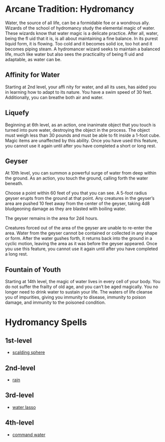 # Arcane Tradition: Hydromancy
Water, the source of all life, can be a formidable foe or a wondrous ally. Wizards of the school of hydromancy study the elemental magic of water. These wizards know that water magic is a delicate practice. After all, water, being the fl uid that it is, is all about maintaining a fine balance. In its purest liquid form, it is flowing.  Too cold and it becomes solid ice, too hot and it becomes piping steam. A hydromancer wizard seeks to maintain a balanced life, much like water but also sees the practicality of being fl uid and adaptable, as water can be.

## Affinity for Water
Starting at 2nd level, your affi nity for water, and all its uses, has aided you in learning how to adapt to its nature. You have a swim speed of 30 feet. Additionally, you can breathe both air and water.

## Liquefy
Beginning at 6th level, as an action, one inanimate object that you touch is turned into pure water, destroying the object in the process. The object must weigh less than 30 pounds and must be able to fit inside a 1-foot cube. Magic items are unaffected by this ability. Once you have used this feature, you cannot use it again until after you have completed a short or long rest.

## Geyser
At 10th level, you can summon a powerful surge of water from deep within the ground. As an action, you touch the ground, calling forth the water beneath.

Choose a point within 60 feet of you that you can see. A 5-foot radius geyser erupts from the ground at that point. Any creatures in the geyser’s area are pushed 10 feet away from the center of the geyser, taking 4d8 bludgeoning damage as they are blasted with boiling water.

The geyser remains in the area for 2d4 hours.

Creatures forced out of the area of the geyser are unable to re-enter the area. Water from the geyser cannot be contained or collected in any shape or form. After the water gushes forth, it returns back into the ground in a cyclic motion, leaving the area as it was before the geyser appeared. Once you use this feature, you cannot use it again until after you have completed a long rest.

## Fountain of Youth
Starting at 14th level, the magic of water lives in every cell of your body. You do not suffer the frailty of old age, and you can’t be aged magically. You no longer need to drink water to sustain your life. The waters of life cleanse you of impurities, giving you immunity to disease, immunity to poison damage, and immunity to the poisoned condition.

# Hydromancy Spells

## 1st-level
* [scalding sphere](Magic/Spells/scalding-sphere.md)

## 2nd-level
* [rain](/Magic/Spells/rain.md)

## 3rd-level
* [water lasso](/Magic/Spells/water-lasso.md)

## 4th-level
* [command water](/Magic/Spells/command-water.md)

